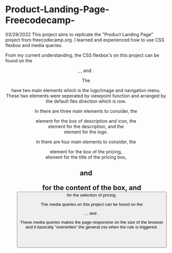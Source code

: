 # Product-Landing-Page-Freecodecamp-
03/29/2022
This project aims to replicate the "Product Landing Page" project from freecodecamp.org. I learned and experienced how to use CSS flexbox and media queries.

From my current understanding, the CSS flexbox's on this project can be found on the <header>, <features>, and <pricing>.

The <header> have two main elements which is the logo/image and navigation menu. These two elements were seperated by viewpoint function and arranged by the default flex direction which is row.

In <features> there are three main elements to consider, the <div class="grid"> element for the box of description and icon, the <div class="description"> element for the description, and the <div class="icon"> element for the logo.

In <pricing> there are four main elements to consider, the <div class="payment"> element for the box of the pricing, <div class="level"> element for the title of the pricing box, <h2> and <ul> for the content of the box, and <button class="btn"> for the selection of pricing.

The media queries on this project can be found on the <header>, <features>, and <pricing>.

These media queries makes the page responsive on the size of the browser and it basically "overwrites" the general css when the rule is triggered.
